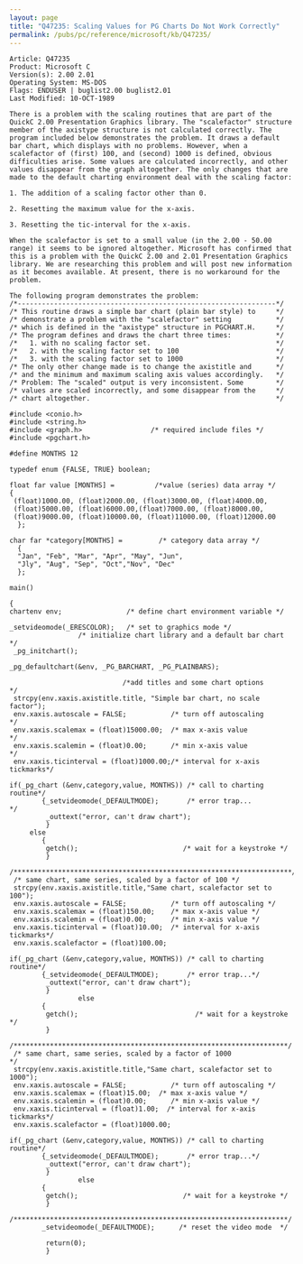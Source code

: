 ```yaml
---
layout: page
title: "Q47235: Scaling Values for PG Charts Do Not Work Correctly"
permalink: /pubs/pc/reference/microsoft/kb/Q47235/
---
```


	Article: Q47235
	Product: Microsoft C
	Version(s): 2.00 2.01
	Operating System: MS-DOS
	Flags: ENDUSER | buglist2.00 buglist2.01
	Last Modified: 10-OCT-1989
	
	There is a problem with the scaling routines that are part of the
	QuickC 2.00 Presentation Graphics library. The "scalefactor" structure
	member of the axistype structure is not calculated correctly. The
	program included below demonstrates the problem. It draws a default
	bar chart, which displays with no problems. However, when a
	scalefactor of (first) 100, and (second) 1000 is defined, obvious
	difficulties arise. Some values are calculated incorrectly, and other
	values disappear from the graph altogether. The only changes that are
	made to the default charting environment deal with the scaling factor:
	
	1. The addition of a scaling factor other than 0.
	
	2. Resetting the maximum value for the x-axis.
	
	3. Resetting the tic-interval for the x-axis.
	
	When the scalefactor is set to a small value (in the 2.00 - 50.00
	range) it seems to be ignored altogether. Microsoft has confirmed that
	this is a problem with the QuickC 2.00 and 2.01 Presentation Graphics
	library. We are researching this problem and will post new information
	as it becomes available. At present, there is no workaround for the
	problem.
	
	The following program demonstrates the problem:
	/*----------------------------------------------------------------*/
	/* This routine draws a simple bar chart (plain bar style) to     */
	/* demonstrate a problem with the "scalefactor" setting           */
	/* which is defined in the "axistype" structure in PGCHART.H.     */
	/* The program defines and draws the chart three times:           */
	/*   1. with no scaling factor set.                               */
	/*   2. with the scaling factor set to 100                        */
	/*   3. with the scaling factor set to 1000                       */
	/* The only other change made is to change the axistitle and      */
	/* and the minimum and maximum scaling axis values accordingly.   */
	/* Problem: The "scaled" output is very inconsistent. Some        */
	/* values are scaled incorrectly, and some disappear from the     */
	/* chart altogether.                                              */
	
	#include <conio.h>
	#include <string.h>
	#include <graph.h>                 /* required include files */
	#include <pgchart.h>
	
	#define MONTHS 12
	
	typedef enum {FALSE, TRUE} boolean;
	
	float far value [MONTHS] =          /*value (series) data array */
	{
	 (float)1000.00, (float)2000.00, (float)3000.00, (float)4000.00,
	 (float)5000.00, (float)6000.00,(float)7000.00, (float)8000.00,
	 (float)9000.00, (float)10000.00, (float)11000.00, (float)12000.00
	  };
	
	char far *category[MONTHS] =         /* category data array */
	  {
	  "Jan", "Feb", "Mar", "Apr", "May", "Jun",
	  "Jly", "Aug", "Sep", "Oct","Nov", "Dec"
	  };
	
	main()
	
	{
	chartenv env;                /* define chart environment variable */
	
	_setvideomode(_ERESCOLOR);   /* set to graphics mode */
	                 /* initialize chart library and a default bar chart */
	 _pg_initchart();
	
	_pg_defaultchart(&env, _PG_BARCHART, _PG_PLAINBARS);
	
	                            /*add titles and some chart options       */
	 strcpy(env.xaxis.axistitle.title, "Simple bar chart, no scale factor");
	 env.xaxis.autoscale = FALSE;           /* turn off autoscaling       */
	 env.xaxis.scalemax = (float)15000.00;  /* max x-axis value           */
	 env.xaxis.scalemin = (float)0.00;      /* min x-axis value           */
	 env.xaxis.ticinterval = (float)1000.00;/* interval for x-axis tickmarks*/
	
	if(_pg_chart (&env,category,value, MONTHS)) /* call to charting routine*/
	        {_setvideomode(_DEFAULTMODE);       /* error trap...          */
	         _outtext("error, can't draw chart");
	         }
	     else
	        {
	         getch();                          /* wait for a keystroke */
	         }
	 /*********************************************************************/
	 /* same chart, same series, scaled by a factor of 100 */
	 strcpy(env.xaxis.axistitle.title,"Same chart, scalefactor set to 100");
	 env.xaxis.autoscale = FALSE;           /* turn off autoscaling */
	 env.xaxis.scalemax = (float)150.00;    /* max x-axis value */
	 env.xaxis.scalemin = (float)0.00;      /* min x-axis value */
	 env.xaxis.ticinterval = (float)10.00;  /* interval for x-axis tickmarks*/
	 env.xaxis.scalefactor = (float)100.00;
	
	if(_pg_chart (&env,category,value, MONTHS)) /* call to charting routine*/
	        {_setvideomode(_DEFAULTMODE);       /* error trap...*/
	         _outtext("error, can't draw chart");
	         }
	                 else
	        {
	         getch();                             /* wait for a keystroke */
	         }
	 /********************************************************************/
	 /* same chart, same series, scaled by a factor of 1000              */
	 strcpy(env.xaxis.axistitle.title,"Same chart, scalefactor set to 1000");
	 env.xaxis.autoscale = FALSE;           /* turn off autoscaling */
	 env.xaxis.scalemax = (float)15.00;  /* max x-axis value */
	 env.xaxis.scalemin = (float)0.00;      /* min x-axis value */
	 env.xaxis.ticinterval = (float)1.00;  /* interval for x-axis tickmarks*/
	 env.xaxis.scalefactor = (float)1000.00;
	
	if(_pg_chart (&env,category,value, MONTHS)) /* call to charting routine*/
	        {_setvideomode(_DEFAULTMODE);       /* error trap...*/
	         _outtext("error, can't draw chart");
	         }
	                 else
	        {
	         getch();                          /* wait for a keystroke */
	         }
	
	/********************************************************************/
	        _setvideomode(_DEFAULTMODE);      /* reset the video mode  */
	
	         return(0);
	         }
